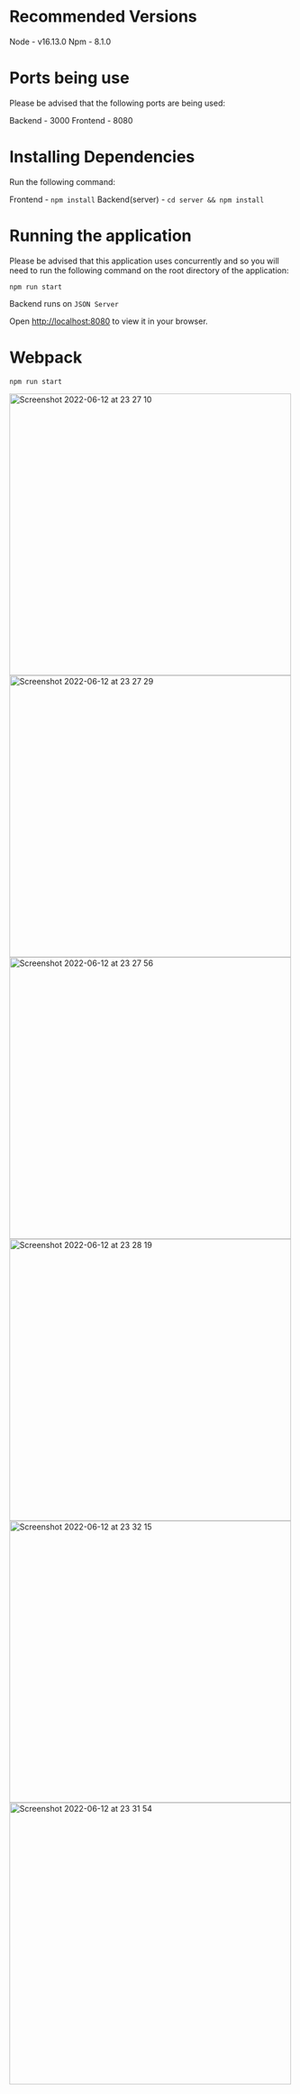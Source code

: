 # Recommended Versions

Node  -  v16.13.0
Npm   -  8.1.0

# Ports being use

Please be advised that the following ports are being used:

Backend - 3000
Frontend - 8080


# Installing Dependencies

Run the following command:

Frontend - `npm install`
Backend(server) -  `cd server && npm install`


# Running the application

Please be advised that this application uses concurrently and so you will need to run the following command on the root directory of the application:

`npm run start`

Backend runs on `JSON Server`

Open [http://localhost:8080](http://localhost:8080) to view it in your browser.


# Webpack 

`npm run start` 

<img width="500" alt="Screenshot 2022-06-12 at 23 27 10" src="https://user-images.githubusercontent.com/43060555/173254457-62be3af3-cb9b-4400-8bc7-689c80cacc67.png">

<img width="500" alt="Screenshot 2022-06-12 at 23 27 29" src="https://user-images.githubusercontent.com/43060555/173254462-9d6210c3-a3c5-4067-b199-ccb8917a21c4.png">

<img width="500" alt="Screenshot 2022-06-12 at 23 27 56" src="https://user-images.githubusercontent.com/43060555/173254464-efd1ce5f-b1bb-4877-b00c-b9c67c0901c1.png">

<img width="500" alt="Screenshot 2022-06-12 at 23 28 19" src="https://user-images.githubusercontent.com/43060555/173254465-21ef3ae0-7f12-4ee2-946a-5a5438e75739.png">

<img width="500" alt="Screenshot 2022-06-12 at 23 32 15" src="https://user-images.githubusercontent.com/43060555/173254555-4d0457aa-a149-4e62-8abc-802b43f74304.png">

<img width="500" alt="Screenshot 2022-06-12 at 23 31 54" src="https://user-images.githubusercontent.com/43060555/173254932-5938994f-b019-49b1-a5b2-4867c2fb393d.png">



